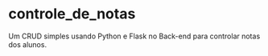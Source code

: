 # controle_de_notas

Um CRUD simples usando Python e Flask no Back-end para controlar notas dos alunos.
